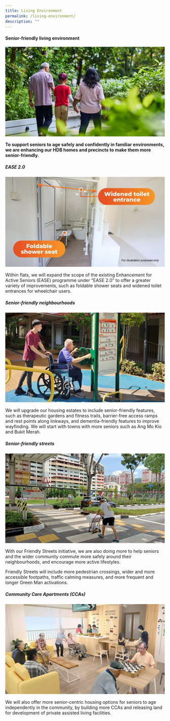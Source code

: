 ```yaml
---
title: Living Environment
permalink: /living-environment/
description: ""
---
```

#### Senior-friendly living environment ####

![](/images/living%20environment%20banner%20(2).jpg)

**To support seniors to age safely and confidently in familiar environments, we are enhancing  our HDB homes and precincts to make them more senior-friendly.**

##### EASE 2.0 #####

![](/images/ease-2.jpg)

Within flats, we will expand the scope of the existing Enhancement for Active Seniors (EASE) programme under “EASE 2.0” to offer a greater variety of improvements, such as foldable shower seats and widened toilet entrances for wheelchair users.

##### Senior-friendly neighbourhoods #####

![](/images/seniorfriendly%20(2).jpg)

We will upgrade our housing estates to include senior-friendly features, such as therapeutic gardens and fitness trails, barrier-free access ramps and rest points along linkways, and dementia-friendly features to improve wayfinding. We will start with towns with more seniors such as Ang Mo Kio and Bukit Merah.

##### Senior-friendly streets #####

![](/images/streets2%20(2).jpg)

With our Friendly Streets initiative, we are also doing more to help seniors and the wider community commute more safely around their neighbourhoods, and encourage more active lifestyles. 

Friendly Streets will include more pedestrian crossings, wider and more accessible footpaths, traffic calming measures, and more frequent and longer Green Man activations.

##### Community Care Apartments (CCAs) #####

![](/images/cca%20(2).jpg)

We will also offer more senior-centric housing options for seniors to age independently in the community, by building more CCAs and releasing land for development of private assisted living facilities.